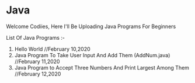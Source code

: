 # Java
Welcome Codiies,
Here I'll Be Uploading Java Programs For Beginners

List Of Java Programs :-
1. Hello World //February 10,2020
2. Java Program To Take User Input And Add Them (AddNum.java) //February 11,2020
3. Java Program to Accept Three Numbers And Print Largest Among Them //February 12,2020
